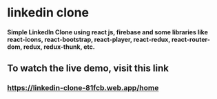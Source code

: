 # linkedin clone
#### Simple LinkedIn Clone using react js, firebase and some libraries like react-icons, react-bootstrap, react-player, react-redux, react-router-dom, redux, redux-thunk, etc.

## To watch the live demo, visit this link
### https://linkedin-clone-81fcb.web.app/home
